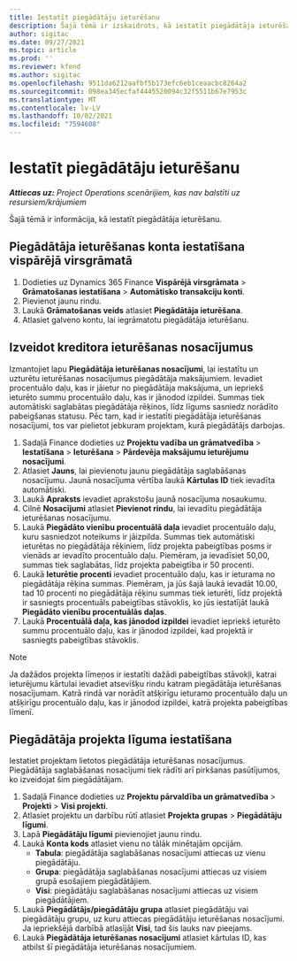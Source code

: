 ```yaml
---
title: Iestatīt piegādātāju ieturēšanu
description: Šajā tēmā ir izskaidrots, kā iestatīt piegādātāja ieturēšanu.
author: sigitac
ms.date: 09/27/2021
ms.topic: article
ms.prod: ''
ms.reviewer: kfend
ms.author: sigitac
ms.openlocfilehash: 9511da6212aafbf5b173efc6eb1ceaacbc8264a2
ms.sourcegitcommit: 098ea345ecfaf4445520094c32f5511b67e7953c
ms.translationtype: MT
ms.contentlocale: lv-LV
ms.lasthandoff: 10/02/2021
ms.locfileid: "7594608"
---
```

# <a name="set-up-vendor-retention"></a>Iestatīt piegādātāju ieturēšanu

_**Attiecas uz:** Project Operations scenārijiem, kas nav balstīti uz resursiem/krājumiem_

Šajā tēmā ir informācija, kā iestatīt piegādātāja ieturēšanu.

## <a name="set-up-a-vendor-retention-account-in-general-ledger"></a>Piegādātāja ieturēšanas konta iestatīšana vispārējā virsgrāmatā

1. Dodieties uz Dynamics 365 Finance **Vispārējā virsgrāmata** > **Grāmatošanas iestatīšana** > **Automātisko transakciju konti**.
2. Pievienot jaunu rindu.
3. Laukā **Grāmatošanas veids** atlasiet **Piegādātāja ieturēšana**.
4. Atlasiet galveno kontu, lai iegrāmatotu piegādātāja ieturēšanu.

## <a name="create-vendor-retention-terms"></a>Izveidot kreditora ieturēšanas nosacījumus

Izmantojiet lapu **Piegādātāja ieturēšanas nosacījumi**, lai iestatītu un uzturētu ieturēšanas nosacījumus piegādātāja maksājumiem. Ievadiet procentuālo daļu, kas ir jāietur no piegādātāja maksājuma, un iepriekš ieturēto summu procentuālo daļu, kas ir jānodod izpildei. Summas tiek automātiski saglabātas piegādātāja rēķinos, līdz līgums sasniedz norādīto pabeigšanas statusu. Pēc tam, kad ir iestatīti piegādātāja ieturēšanas nosacījumi, tos var pielietot jebkuram projektam, kurā piegādātājs darbojas.

1. Sadaļā Finance dodieties uz **Projektu vadība un grāmatvedība** > **Iestatīšana** > **Ieturēšana** > **Pārdevēja maksājumu ieturējumu nosacījumi**.
2. Atlasiet **Jauns**, lai pievienotu jaunu piegādātāja saglabāšanas nosacījumu. Jaunā nosacījuma vērtība laukā **Kārtulas ID** tiek ievadīta automātiski. 
3. Laukā **Apraksts** ievadiet aprakstošu jaunā nosacījuma nosaukumu.
4. Cilnē **Nosacījumi** atlasiet **Pievienot rindu**, lai ievadītu piegādātāja ieturēšanas nosacījumu.   
5. Laukā **Piegādāto vienību procentuālā daļa** ievadiet procentuālo daļu, kuru sasniedzot noteikums ir jāizpilda. Summas tiek automātiski ieturētas no piegādātāja rēķiniem, līdz projekta pabeigtības posms ir vienāds ar ievadīto procentuālo daļu. Piemēram, ja ievadīsiet 50,00, summas tiek saglabātas, līdz projekta pabeigtība ir 50 procenti.
6. Laukā **Ieturētie procenti** ievadiet procentuālo daļu, kas ir ieturama no piegādātāja rēķina summas. Piemēram, ja jūs šajā laukā ievadāt 10.00, tad 10 procenti no piegādātāja rēķinu summas tiek ieturēti, līdz projektā ir sasniegts procentuāls pabeigtības stāvoklis, ko jūs iestatījāt laukā **Piegādāto vienību procentuālās daļas**.
7. Laukā **Procentuālā daļa, kas jānodod izpildei** ievadiet iepriekš ieturēto summu procentuālo daļu, kas ir jānodod izpildei, kad projektā ir sasniegts pabeigtības stāvoklis.

> [!NOTE]
> Ja dažādos projekta līmeņos ir iestatīti dažādi pabeigtības stāvokļi, katrai ieturējumu kārtulai ievadiet atsevišķu rindu katram piegādātāja ieturēšanas nosacījumam. Katrā rindā var norādīt atšķirīgu ieturamo procentuālo daļu un atšķirīgu procentuālo daļu, kas ir jānodod izpildei, katrā projekta pabeigtības līmenī.

## <a name="set-up-a-vendor-agreement-for-the-project"></a>Piegādātāja projekta līguma iestatīšana

Iestatiet projektam lietotos piegādātāja ieturēšanas nosacījumus. Piegādātāja saglabāšanas nosacījumi tiek rādīti arī pirkšanas pasūtījumos, ko izveidojat šim piegādātājam.

1. Sadaļā Finance dodieties uz **Projektu pārvaldība un grāmatvedība** > **Projekti** > **Visi projekti**. 
2. Atlasiet projektu un darbību rūtī atlasiet **Projekta grupas** > **Piegādātāju līgumi**.
3. Lapā **Piegādātāju līgumi** pievienojiet jaunu rindu.
4. Laukā **Konta kods** atlasiet vienu no tālāk minētajām opcijām.
   - **Tabula**: piegādātāja saglabāšanas nosacījumi attiecas uz vienu piegādātāju.
   - **Grupa**: piegādātāja saglabāšanas nosacījumi attiecas uz visiem grupā esošajiem piegādātājiem.
   - **Visi**: piegādātāju saglabāšanas nosacījumi attiecas uz visiem piegādātājiem.
5. Laukā **Piegādātājs/piegādātāju grupa** atlasiet piegādātāju vai piegādātāju grupu, uz kuru attiecas piegādātāju ieturēšanas nosacījumi. Ja iepriekšējā darbībā atlasījāt **Visi**, tad šis lauks nav pieejams.
6. Laukā **Piegādātāja ieturēšanas nosacījumi** atlasiet kārtulas ID, kas atbilst šī piegādātāja ieturēšanas nosacījumiem. 

